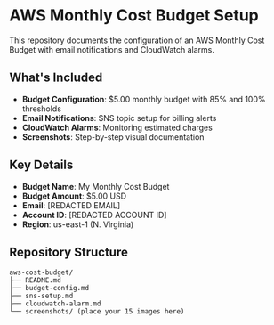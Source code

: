 # AWS Monthly Cost Budget Setup

This repository documents the configuration of an AWS Monthly Cost Budget with email notifications and CloudWatch alarms.

## What's Included
- **Budget Configuration**: $5.00 monthly budget with 85% and 100% thresholds
- **Email Notifications**: SNS topic setup for billing alerts
- **CloudWatch Alarms**: Monitoring estimated charges
- **Screenshots**: Step-by-step visual documentation

## Key Details
- **Budget Name**: My Monthly Cost Budget
- **Budget Amount**: $5.00 USD
- **Email**: [REDACTED EMAIL]
- **Account ID**: [REDACTED ACCOUNT ID]
- **Region**: us-east-1 (N. Virginia)

## Repository Structure
```
aws-cost-budget/
├── README.md
├── budget-config.md  
├── sns-setup.md
├── cloudwatch-alarm.md
└── screenshots/ (place your 15 images here)
```
